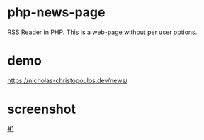 # php-news-page
RSS Reader in PHP.
This is a web-page without per user options.

# demo
https://nicholas-christopoulos.dev/news/

# screenshot
[#1](https://github.com/nereusx/php-news-page/blob/main/screenshots/ss-news-1.png)

